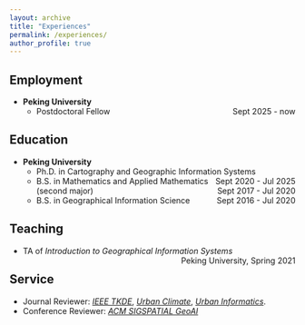 ```yaml
---
layout: archive
title: "Experiences"
permalink: /experiences/
author_profile: true
---
```


## Employment

* <b>Peking University</b>
    * Postdoctoral Fellow <span style="float:right;"> Sept 2025 - now </span>

## Education

* <b>Peking University</b>
    * Ph.D. in Cartography and Geographic Information Systems <span style="float:right;"> Sept 2020 - Jul 2025 </span>
    * B.S. in Mathematics and Applied Mathematics (second major) <span style="float:right;"> Sept 2017 - Jul 2020 </span>
    * B.S. in Geographical Information Science <span style="float:right;"> Sept 2016 - Jul 2020 </span>

## Teaching

* TA of *Introduction to Geographical Information Systems*  <span style="float:right;">Peking University, Spring 2021</span>

## Service

* Journal Reviewer: <i> [IEEE TKDE](https://ieeexplore.ieee.org/xpl/RecentIssue.jsp?punumber=69)</i>, <i>[Urban Climate](https://www.sciencedirect.com/journal/urban-climate)</i>, <i>[Urban Informatics](https://link.springer.com/journal/44212)</i>.
* Conference Reviewer: <i> [ACM SIGSPATIAL GeoAI](https://dl.acm.org/conference/gis)</i>
